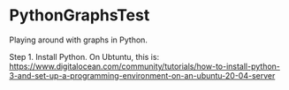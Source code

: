 # PythonGraphsTest
Playing around with graphs in Python.

Step 1. Install Python. On Ubtuntu, this is:
https://www.digitalocean.com/community/tutorials/how-to-install-python-3-and-set-up-a-programming-environment-on-an-ubuntu-20-04-server
